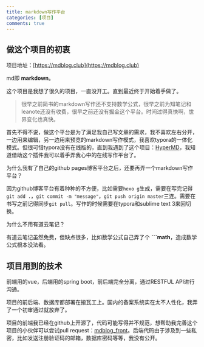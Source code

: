 ```yaml
---
title: markdown写作平台
categories: [项目]
comments: true
---
```


## 做这个项目的初衷

项目地址：[https://mdblog.club](https://mdblog.club)

md即 **markdown**。

这个项目是我想了很久的项目，一直没开工。直到最近终于开始着手做了。

>很早之前简书的markdown写作还不支持数学公式，很早之前为知笔记和leanote还没有收费，很早之前还没有掘金这个平台。时间过得真快啊，世界变化也真快。

首先不得不说，做这个平台是为了满足我自己写文章的需求，我不喜欢左右分开，一边用来编辑，另一边用来预览的markdown写作模式，我喜欢typora的一体化模式。但很可惜typora没有在线版的，直到我遇到了这个项目：[HyperMD](https://github.com/laobubu/HyperMD)，我知道借助这个插件我可以着手弄我心中的在线写作平台了。

为什么我有了自己的github pages博客平台之后，还要再弄一个markdown写作平台？

因为github博客平台有着种种的不方便，比如需要`hexo g`生成，需要在写完记得`git add .`，`git commit -m "message"`，`git push origin master`三连。需要在书写之前记得同步`git pull`。写作的时候需要在typora和sublime text 3来回切换。

为什么不用有道云笔记？

有道云笔记虽然免费，但缺点很多，比如数学公式自己弄了个 **\`\`\`math**，造成数学公式根本没法看。

<!--more-->

## 项目用到的技术

前端用的vue，后端用的spring boot，前后端完全分离，通过RESTFUL API进行沟通。

项目的前后端、数据库都部署在搬瓦工上。国内的备案系统实在太不人性化，我弄了一个初审通过就放弃了。

项目的前端我已经在github上开源了，代码可能写得并不规范，想帮助我完善这个项目的小伙伴可以尝试pull request：[mdblog_front](https://github.com/liuqinh2s/mdblog_front)。后端代码由于涉及到一些私密，比如发送注册验证码的邮箱，数据库密码等等，我没有公开。
